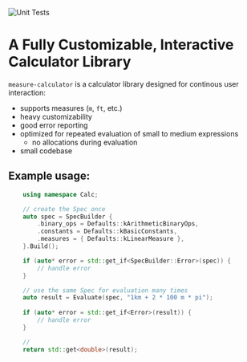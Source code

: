 ![Unit Tests](https://github.com/bagyibarna/measure-calculator/actions/workflows/UnitTest/badge.svg)

# A Fully Customizable, Interactive Calculator Library

`measure-calculator` is a calculator library designed for continous user interaction:
 - supports measures (`m`, `ft`, etc.)
 - heavy customizability
 - good error reporting
 - optimized for repeated evaluation of small to medium expressions
     - no allocations during evaluation
 - small codebase

## Example usage:

```cpp
    using namespace Calc;

    // create the Spec once
    auto spec = SpecBuilder {
        .binary_ops = Defaults::kArithmeticBinaryOps,
        .constants = Defaults::kBasicConstants,
        .measures = { Defaults::kLinearMeasure },
    }.Build();

    if (auto* error = std::get_if<SpecBuilder::Error>(spec)) {
        // handle error
    }

    // use the same Spec for evaluation many times
    auto result = Evaluate(spec, "1km + 2 * 100 m * pi");
    
    if (auto* error = std::get_if<Error>(result)) {
        // handle error
    }

    //
    return std::get<double>(result);
```
